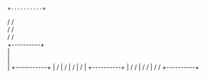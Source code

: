     +----------+
   /          / \
  /          /   \
 /          /     \
+----------+       \
|                   \
|                    \
|         +-----------+
|        /
|       /
|      /
|     /
|    +----------+
|   /          /
|  /          /
| /          /
+----------+
